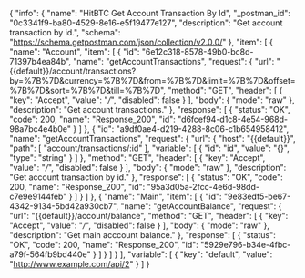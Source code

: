 {
  "info": {
    "name": "HitBTC Get Account Transaction By Id",
    "_postman_id": "0c3341f9-ba80-4529-8e16-e5f19477e127",
    "description": "Get account transaction by id.",
    "schema": "https://schema.getpostman.com/json/collection/v2.0.0/"
  },
  "item": [
    {
      "name": "Account",
      "item": [
        {
          "id": "6e12c318-8578-49b0-bc8d-71397b4ea84b",
          "name": "getAccountTransactions",
          "request": {
            "url": "{{default}}/account/transactions?by=%7B%7D&currency=%7B%7D&from=%7B%7D&limit=%7B%7D&offset=%7B%7D&sort=%7B%7D&till=%7B%7D",
            "method": "GET",
            "header": [
              {
                "key": "Accept",
                "value": "*/*",
                "disabled": false
              }
            ],
            "body": {
              "mode": "raw"
            },
            "description": "Get account transactions."
          },
          "response": [
            {
              "status": "OK",
              "code": 200,
              "name": "Response_200",
              "id": "d6fcef94-d1c8-4e54-968d-98a7bc4e4b0e"
            }
          ]
        },
        {
          "id": "a9df0ae4-d219-4288-8c06-c1b654958412",
          "name": "getAccountTransactions",
          "request": {
            "url": {
              "host": "{{default}}",
              "path": [
                "account/transactions/:id"
              ],
              "variable": [
                {
                  "id": "id",
                  "value": "{}",
                  "type": "string"
                }
              ]
            },
            "method": "GET",
            "header": [
              {
                "key": "Accept",
                "value": "*/*",
                "disabled": false
              }
            ],
            "body": {
              "mode": "raw"
            },
            "description": "Get account transaction by id."
          },
          "response": [
            {
              "status": "OK",
              "code": 200,
              "name": "Response_200",
              "id": "95a3d05a-2fcc-4e6d-98dd-c7e9e9144feb"
            }
          ]
        }
      ]
    },
    {
      "name": "Main",
      "item": [
        {
          "id": "9e83edf5-be67-4342-9134-5bd42a930cb7",
          "name": "getAccountBalance",
          "request": {
            "url": "{{default}}/account/balance",
            "method": "GET",
            "header": [
              {
                "key": "Accept",
                "value": "*/*",
                "disabled": false
              }
            ],
            "body": {
              "mode": "raw"
            },
            "description": "Get main acccount balance."
          },
          "response": [
            {
              "status": "OK",
              "code": 200,
              "name": "Response_200",
              "id": "5929e796-b34e-4fbc-a79f-564fb9bd440e"
            }
          ]
        }
      ]
    }
  ],
  "variable": [
    {
      "key": "default",
      "value": "http://www.example.com/api/2"
    }
  ]
}